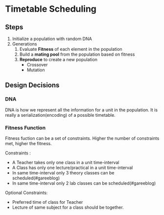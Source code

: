 # Timetable Scheduling

## Steps

1. Initialize a population with random DNA
1. Generations
    1. Evaluate **Fitness** of each element in the population
    1. Build a **mating pool** from the population based on fitness
    1. **Reproduce** to create a new population
        + Crossover
        + Mutation

## Design Decisions

### DNA

DNA is how we represent all the information for a unit in the
population. It is really a serialization(encoding) of a possible timetable.

### Fitness Function

Fitness fuction can be a set of constraints. Higher the number of 
constraints met, higher the fitness.

Constraints : 

+ A Teacher takes only one class in a unit time-interval
+ A Class has only one lecture/practical in a unit time-interval
+ In same time-interval only 3 theory classes can be scheduled(#gareeblog)
+ In same time-interval only 2 lab classes can be scheduled(#gareeblog)

Optional Constraints:
+ Preferred time of class for Teacher
+ Lecture of same subject for a class should be together.
